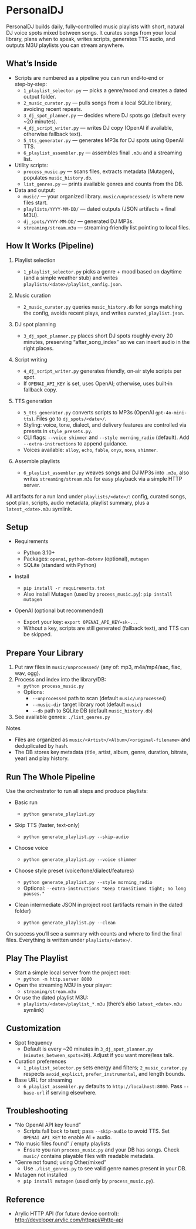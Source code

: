 # PersonalDJ

PersonalDJ builds daily, fully‑controlled music playlists with short, natural DJ voice spots mixed between songs. It curates songs from your local library, plans when to speak, writes scripts, generates TTS audio, and outputs M3U playlists you can stream anywhere.

## What’s Inside
- Scripts are numbered as a pipeline you can run end‑to‑end or step‑by‑step:
  - `1_playlist_selector.py` — picks a genre/mood and creates a dated output folder.
  - `2_music_curator.py` — pulls songs from a local SQLite library, avoiding recent repeats.
  - `3_dj_spot_planner.py` — decides where DJ spots go (default every ~20 minutes).
  - `4_dj_script_writer.py` — writes DJ copy (OpenAI if available, otherwise fallback text).
  - `5_tts_generator.py` — generates MP3s for DJ spots using OpenAI TTS.
  - `6_playlist_assembler.py` — assembles final `.m3u` and a streaming list.
- Utility scripts:
  - `process_music.py` — scans files, extracts metadata (Mutagen), populates `music_history.db`.
  - `list_genres.py` — prints available genres and counts from the DB.
- Data and output:
  - `music/` — your organized library. `music/unprocessed/` is where new files start.
  - `playlists/YYYY-MM-DD/` — dated outputs (JSON artifacts + final M3U).
  - `dj_spots/YYYY-MM-DD/` — generated DJ MP3s.
  - `streaming/stream.m3u` — streaming‑friendly list pointing to local files.

## How It Works (Pipeline)
1) Playlist selection
   - `1_playlist_selector.py` picks a genre + mood based on day/time (and a simple weather stub) and writes `playlists/<date>/playlist_config.json`.

2) Music curation
   - `2_music_curator.py` queries `music_history.db` for songs matching the config, avoids recent plays, and writes `curated_playlist.json`.

3) DJ spot planning
   - `3_dj_spot_planner.py` places short DJ spots roughly every 20 minutes, preserving “after_song_index” so we can insert audio in the right places.

4) Script writing
   - `4_dj_script_writer.py` generates friendly, on‑air style scripts per spot.
   - If `OPENAI_API_KEY` is set, uses OpenAI; otherwise, uses built‑in fallback copy.

5) TTS generation
   - `5_tts_generator.py` converts scripts to MP3s (OpenAI `gpt-4o-mini-tts`). Files go to `dj_spots/<date>/`.
   - Styling: voice, tone, dialect, and delivery features are controlled via presets in `style_presets.py`.
   - CLI flags: `--voice shimmer` and `--style morning_radio` (default). Add `--extra-instructions` to append guidance.
   - Voices available: `alloy`, `echo`, `fable`, `onyx`, `nova`, `shimmer`.

6) Assemble playlists
   - `6_playlist_assembler.py` weaves songs and DJ MP3s into `.m3u`, also writes `streaming/stream.m3u` for easy playback via a simple HTTP server.

All artifacts for a run land under `playlists/<date>/`: config, curated songs, spot plan, scripts, audio metadata, playlist summary, plus a `latest_<date>.m3u` symlink.

## Setup
- Requirements
  - Python 3.10+
  - Packages: `openai`, `python-dotenv` (optional), `mutagen`
  - SQLite (standard with Python)

- Install
  - `pip install -r requirements.txt`
  - Also install Mutagen (used by `process_music.py`): `pip install mutagen`

- OpenAI (optional but recommended)
  - Export your key: `export OPENAI_API_KEY=sk-...`
  - Without a key, scripts are still generated (fallback text), and TTS can be skipped.

## Prepare Your Library
1) Put raw files in `music/unprocessed/` (any of: mp3, m4a/mp4/aac, flac, wav, ogg).
2) Process and index into the library/DB:
   - `python process_music.py`
   - Options:
     - `--unprocessed` path to scan (default `music/unprocessed`)
     - `--music-dir` target library root (default `music`)
     - `--db` path to SQLite DB (default `music_history.db`)
3) See available genres: `./list_genres.py`

Notes
- Files are organized as `music/<Artist>/<Album>/<original-filename>` and deduplicated by hash.
- The DB stores key metadata (title, artist, album, genre, duration, bitrate, year) and play history.

## Run The Whole Pipeline
Use the orchestrator to run all steps and produce playlists:

- Basic run
  - `python generate_playlist.py`

- Skip TTS (faster, text‑only)
  - `python generate_playlist.py --skip-audio`

- Choose voice
  - `python generate_playlist.py --voice shimmer`

- Choose style preset (voice/tone/dialect/features)
  - `python generate_playlist.py --style morning_radio`
  - Optional: `--extra-instructions "Keep transitions tight; no long pauses."`

- Clean intermediate JSON in project root (artifacts remain in the dated folder)
  - `python generate_playlist.py --clean`

On success you’ll see a summary with counts and where to find the final files. Everything is written under `playlists/<date>/`.

## Play The Playlist
- Start a simple local server from the project root:
  - `python -m http.server 8000`
- Open the streaming M3U in your player:
  - `streaming/stream.m3u`
- Or use the dated playlist M3U:
  - `playlists/<date>/playlist_*.m3u` (there’s also `latest_<date>.m3u` symlink)

## Customization
- Spot frequency
  - Default is every ~20 minutes in `3_dj_spot_planner.py` (`minutes_between_spots=20`). Adjust if you want more/less talk.
- Curation preferences
  - `1_playlist_selector.py` sets energy and filters; `2_music_curator.py` respects `avoid_explicit`, `prefer_instrumental`, and length bounds.
- Base URL for streaming
  - `6_playlist_assembler.py` defaults to `http://localhost:8000`. Pass `--base-url` if serving elsewhere.

## Troubleshooting
- “No OpenAI API key found”
  - Scripts fall back to text; pass `--skip-audio` to avoid TTS. Set `OPENAI_API_KEY` to enable AI + audio.
- “No music files found” / empty playlists
  - Ensure you ran `process_music.py` and your DB has songs. Check `music/` contains playable files with readable metadata.
- “Genre not found; using Other/mixed”
  - Use `./list_genres.py` to see valid genre names present in your DB.
- Mutagen not installed
  - `pip install mutagen` (used only by `process_music.py`).

## Reference
- Arylic HTTP API (for future device control): http://developer.arylic.com/httpapi/#http-api
